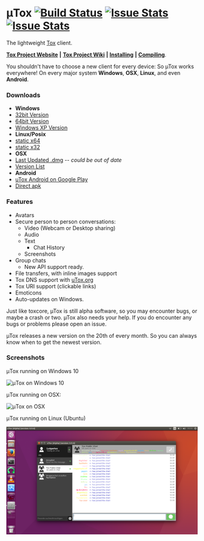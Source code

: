 # μTox [![Build Status](https://travis-ci.org/GrayHatter/uTox.svg?branch=develop)](https://travis-ci.org/GrayHatter/uTox)  [![Issue Stats](http://issuestats.com/github/grayhatter/utox/badge/pr)](http://issuestats.com/github/grayhatter/utox)  [![Issue Stats](http://issuestats.com/github/grayhatter/utox/badge/issue)](http://issuestats.com/github/grayhatter/utox)

The lightweight [Tox](https://github.com/irungentoo/toxcore) client.

[**Tox Project Website**](https://tox.chat) **|** [**Tox Project Wiki**](https://wiki.tox.chat/) **|** [**Installing**](docs/INSTALL.md) **|** [**Compiling**](docs/BUILD.md).

You shouldn't have to choose a new client for every device: So µTox works everywhere! On every major system **Windows**, **OSX**, **Linux**, and even **Android**.

### Downloads
* **Windows**
 * [32bit Version](https://build.tox.chat/view/uTox/job/uTox_build_windows_x86_debug/lastSuccessfulBuild/artifact/utox_windows_x86_debug.zip)
 * [64bit Version](https://build.tox.chat/view/uTox/job/uTox_build_windows_x86-64_release/lastSuccessfulBuild/artifact/utox_windows_x86-64.zip)
 * [Windows XP Version](https://build.tox.chat/job/uTox-nightly-FOR-WIN-XP_build_windows_x86_debug/lastSuccessfulBuild/artifact/utox_nightly.zip)
* **Linux/Posix**
 * [static x64](https://build.tox.chat/view/uTox/job/uTox_build_linux_x86-64_release/lastSuccessfulBuild/artifact/utox_linux_x86-64.tar.xz)
 * [static x32](https://build.tox.chat/view/uTox/job/uTox_build_linux_x86_release/lastSuccessfulBuild/artifact/utox_linux_x86.tar.xz)
* **OSX**
 * [Last Updated .dmg](https://github.com/GrayHatter/uTox/releases/download/v0.8.1/uTox-0.8.1.dmg) -- *could be out of date*
 * [Version List](https://github.com/GrayHatter/uTox/releases)
* **Android**
 * [uTox Android on Google Play](https://play.google.com/apps/testing/tox.client.utox)
 * [Direct apk](https://build.tox.chat/view/uTox/job/uTox_build_android_armhf_release/lastSuccessfulBuild/artifact/uTox.apk)

### Features
- Avatars
- Secure person to person conversations:
  - Video (Webcam or Desktop sharing)
  - Audio
  - Text
    - Chat History
  - Screenshots
- Group chats
  - New API support ready.
- File transfers, with inline images support
- Tox DNS support with [uTox.org](http://register.utox.org/)
- Tox URI support (clickable links)
- Emoticons
- Auto-updates on Windows.

Just like toxcore, µTox is still alpha software, so you may encounter bugs, or maybe a crash or two. µTox also needs your help. If you do encounter any bugs or problems please open an issue.

µTox releases a new version on the 20th of every month. So you can always know when to get the newest version.

### Screenshots
μTox running on Windows 10

![μTox on Windows 10](images/utox-windows10.png "μTox running on Windows 10")

μTox running on OSX:

![μTox on OSX](images/utox-osx.png "μTox running on OSX")

μTox running on Linux (Ubuntu)

![μTox on Linux](images/utox-linux.png "μTox running on Linux (Ubuntu)")
